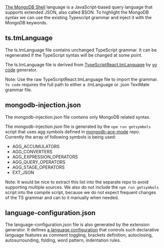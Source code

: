 [The MongoDB Shell](https://docs.mongodb.com/manual/mongo/) language is a JavaScript-based query language that supports extended JSON, also called BSON. To highlight the MongoDB syntax we can use the existing Typescript grammar and inject it with the MongoDB keywords.

## ts.tmLanguage

The ts.tmLanguage file contains unchanged TypeScript grammar. It can be regenerated if the TypeScript syntax will be changed at some point.

The ts.tmLanguage file is derived from [TypeScriptReact.tmLanguage](https://github.com/Microsoft/TypeScript-TmLanguage/blob/master/TypeScriptReact.tmLanguage) by [yo code](https://code.visualstudio.com/api/language-extensions/syntax-highlight-guide#developing-a-new-grammar-extension) generator.

Note: Use the raw TypeScriptReact.tmLanguage file to import the grammar. `Yo code` requires the full path to either a .tmLanguage or .json TextMate grammar file.

## mongodb-injection.json

The mongodb-injection.json file contains only MongoDB related syntax.

The mongodb-injection.json file is generated by the `npm run getsymbols` script that uses agg symbols defined in [mongodb-ace-mode](https://github.com/mongodb-js/ace-mode/blob/master/index.js#L63-L263) repo. Currently the array of following symbols is being used:

- AGG_ACCUMULATORS
- AGG_CONVERTERS
- AGG_EXPRESSION_OPERATORS
- AGG_QUERY_OPERATORS
- AGG_STAGE_OPERATORS
- EXT_JSON

Note: It would be nice to extract this list into the separate repo to avoid supporting multiple sources. We also do not include the `npm run getsymbols` script into the compile script, because we do not expect frequent changes of the TS grammar and can to it manually when needed.

## language-configuration.json

The language-configuration.json file is also generated by the extension generator. It defines [a language configuration](https://code.visualstudio.com/api/language-extensions/language-configuration-guide) that controls such declarative language features as comment toggling, brackets definition, autoclosing, autosurrounding, folding, word pattern, indentation rules.
